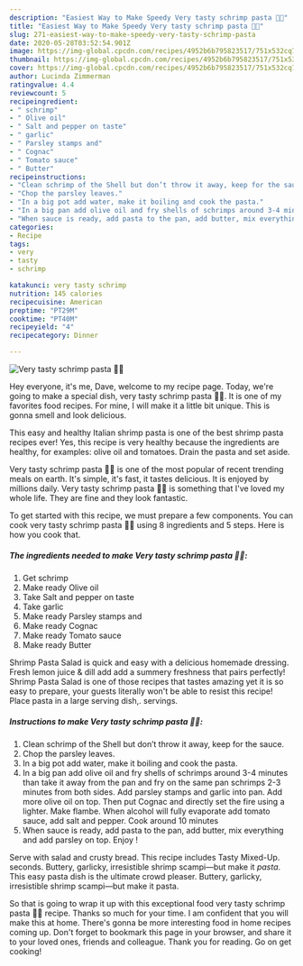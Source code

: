 ```yaml
---
description: "Easiest Way to Make Speedy Very tasty schrimp pasta 🍝🦐"
title: "Easiest Way to Make Speedy Very tasty schrimp pasta 🍝🦐"
slug: 271-easiest-way-to-make-speedy-very-tasty-schrimp-pasta
date: 2020-05-28T03:52:54.901Z
image: https://img-global.cpcdn.com/recipes/4952b6b795823517/751x532cq70/very-tasty-schrimp-pasta-🍝🦐-recipe-main-photo.jpg
thumbnail: https://img-global.cpcdn.com/recipes/4952b6b795823517/751x532cq70/very-tasty-schrimp-pasta-🍝🦐-recipe-main-photo.jpg
cover: https://img-global.cpcdn.com/recipes/4952b6b795823517/751x532cq70/very-tasty-schrimp-pasta-🍝🦐-recipe-main-photo.jpg
author: Lucinda Zimmerman
ratingvalue: 4.4
reviewcount: 5
recipeingredient:
- " schrimp"
- " Olive oil"
- " Salt and pepper on taste"
- " garlic"
- " Parsley stamps and"
- " Cognac"
- " Tomato sauce"
- " Butter"
recipeinstructions:
- "Clean schrimp of the Shell but don’t throw it away, keep for the sauce."
- "Chop the parsley leaves."
- "In a big pot add water, make it boiling and cook the pasta."
- "In a big pan add olive oil and fry shells of schrimps around 3-4 minutes than take it away from the pan and fry on the same pan schrimps 2-3 minutes from both sides. Add parsley stamps and garlic into pan. Add more olive oil on top. Then put Cognac and directly set the fire using a lighter. Make flambe. When alcohol will fully evaporate add tomato sauce, add salt and pepper. Cook around 10 minutes"
- "When sauce is ready, add pasta to the pan, add butter, mix everything and add parsley on top. Enjoy !"
categories:
- Recipe
tags:
- very
- tasty
- schrimp

katakunci: very tasty schrimp 
nutrition: 145 calories
recipecuisine: American
preptime: "PT29M"
cooktime: "PT40M"
recipeyield: "4"
recipecategory: Dinner

---
```



![Very tasty schrimp pasta 🍝🦐](https://img-global.cpcdn.com/recipes/4952b6b795823517/751x532cq70/very-tasty-schrimp-pasta-🍝🦐-recipe-main-photo.jpg)

Hey everyone, it's me, Dave, welcome to my recipe page. Today, we're going to make a special dish, very tasty schrimp pasta 🍝🦐. It is one of my favorites food recipes. For mine, I will make it a little bit unique. This is gonna smell and look delicious.

This easy and healthy Italian shrimp pasta is one of the best shrimp pasta recipes ever! Yes, this recipe is very healthy because the ingredients are healthy, for examples: olive oil and tomatoes. Drain the pasta and set aside.

Very tasty schrimp pasta 🍝🦐 is one of the most popular of recent trending meals on earth. It's simple, it's fast, it tastes delicious. It is enjoyed by millions daily. Very tasty schrimp pasta 🍝🦐 is something that I've loved my whole life. They are fine and they look fantastic.


To get started with this recipe, we must prepare a few components. You can cook very tasty schrimp pasta 🍝🦐 using 8 ingredients and 5 steps. Here is how you cook that.

<!--inarticleads1-->

##### The ingredients needed to make Very tasty schrimp pasta 🍝🦐:

1. Get  schrimp
1. Make ready  Olive oil
1. Take  Salt and pepper on taste
1. Take  garlic
1. Make ready  Parsley stamps and
1. Make ready  Cognac
1. Make ready  Tomato sauce
1. Make ready  Butter


Shrimp Pasta Salad is quick and easy with a delicious homemade dressing. Fresh lemon juice &amp; dill add add a summery freshness that pairs perfectly! Shrimp Pasta Salad is one of those recipes that tastes amazing yet it is so easy to prepare, your guests literally won&#39;t be able to resist this recipe! Place pasta in a large serving dish,. servings. 

<!--inarticleads2-->

##### Instructions to make Very tasty schrimp pasta 🍝🦐:

1. Clean schrimp of the Shell but don’t throw it away, keep for the sauce.
1. Chop the parsley leaves.
1. In a big pot add water, make it boiling and cook the pasta.
1. In a big pan add olive oil and fry shells of schrimps around 3-4 minutes than take it away from the pan and fry on the same pan schrimps 2-3 minutes from both sides. Add parsley stamps and garlic into pan. Add more olive oil on top. Then put Cognac and directly set the fire using a lighter. Make flambe. When alcohol will fully evaporate add tomato sauce, add salt and pepper. Cook around 10 minutes
1. When sauce is ready, add pasta to the pan, add butter, mix everything and add parsley on top. Enjoy !


Serve with salad and crusty bread. This recipe includes Tasty Mixed-Up. seconds. Buttery, garlicky, irresistible shrimp scampi—but make it *pasta*. This easy pasta dish is the ultimate crowd pleaser. Buttery, garlicky, irresistible shrimp scampi—but make it pasta. 

So that is going to wrap it up with this exceptional food very tasty schrimp pasta 🍝🦐 recipe. Thanks so much for your time. I am confident that you will make this at home. There's gonna be more interesting food in home recipes coming up. Don't forget to bookmark this page in your browser, and share it to your loved ones, friends and colleague. Thank you for reading. Go on get cooking!
